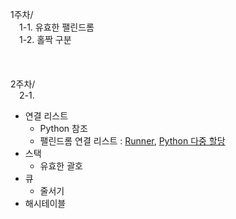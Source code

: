1주차/  
&emsp;1-1. 유효한 팰린드롬  
&emsp;1-2. 홀짝 구분
<br/>   
<br/>   
2주차/  
&emsp;2-1. 
- 연결 리스트
    - Python 참조
    - 팰린드롬 연결 리스트 : [Runner](https://medium.com/@heeee/python-%ED%8C%B0%EB%A6%B0%EB%93%9C%EB%A1%AC-%EC%97%B0%EA%B2%B0-%EB%A6%AC%EC%8A%A4%ED%8A%B8-ff0009a85496), [Python 다중 할당](https://volatile.tistory.com/9)  
- 스택
    - 유효한 괄호
- 큐
    - 줄서기
- 해시테이블
